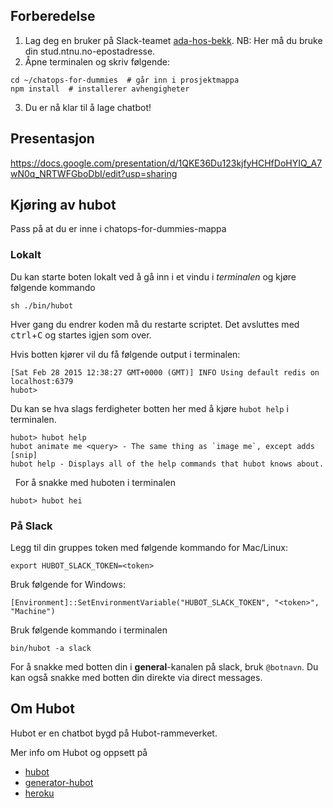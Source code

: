## Forberedelse

  1. Lag deg en bruker på Slack-teamet [ada-hos-bekk](https://ada-hos-bekk.slack.com/signup). NB: Her må du bruke din stud.ntnu.no-epostadresse.
  2. Åpne terminalen og skriv følgende:
  ```
  cd ~/chatops-for-dummies  # går inn i prosjektmappa
  npm install  # installerer avhengigheter
  ```
  3. Du er nå klar til å lage chatbot!

## Presentasjon
https://docs.google.com/presentation/d/1QKE36Du123kjfyHCHfDoHYIQ_A7wN0q_NRTWFGboDbI/edit?usp=sharing

## Kjøring av hubot

Pass på at du er inne i chatops-for-dummies-mappa

### Lokalt
Du kan starte boten lokalt ved å gå inn i et vindu i *terminalen* og kjøre følgende kommando

    sh ./bin/hubot

Hver gang du endrer koden må du restarte scriptet. Det avsluttes med <kbd>ctrl</kbd>+<kbd>C</kbd> og startes igjen som over.

Hvis botten kjører vil du få følgende output i terminalen:

    [Sat Feb 28 2015 12:38:27 GMT+0000 (GMT)] INFO Using default redis on localhost:6379
    hubot>

Du kan se hva slags ferdigheter botten her med å kjøre `hubot help` i terminalen.

    hubot> hubot help
    hubot animate me <query> - The same thing as `image me`, except adds [snip]
    hubot help - Displays all of the help commands that hubot knows about.
  
For å snakke med huboten i terminalen

    hubot> hubot hei

### På Slack

Legg til din gruppes token med følgende kommando for Mac/Linux:

`export HUBOT_SLACK_TOKEN=<token>`

Bruk følgende for Windows:

`[Environment]::SetEnvironmentVariable("HUBOT_SLACK_TOKEN", "<token>", "Machine")`

Bruk følgende kommando i terminalen

    bin/hubot -a slack

For å snakke med botten din i __general__-kanalen på slack, bruk `@botnavn`. Du kan også snakke med botten din direkte via direct messages.
    
## Om Hubot

Hubot er en chatbot bygd på Hubot-rammeverket.

Mer info om Hubot og oppsett på

- [hubot](http://hubot.github.com)
- [generator-hubot](https://github.com/github/generator-hubot)
- [heroku](http://www.heroku.com)
